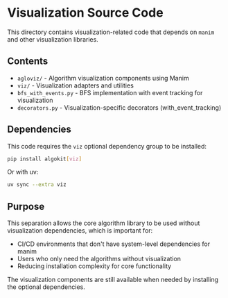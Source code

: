 # Visualization Source Code

This directory contains visualization-related code that depends on `manim` and other visualization libraries.

## Contents

- `agloviz/` - Algorithm visualization components using Manim
- `viz/` - Visualization adapters and utilities
- `bfs_with_events.py` - BFS implementation with event tracking for visualization
- `decorators.py` - Visualization-specific decorators (with_event_tracking)

## Dependencies

This code requires the `viz` optional dependency group to be installed:

```bash
pip install algokit[viz]
```

Or with uv:

```bash
uv sync --extra viz
```

## Purpose

This separation allows the core algorithm library to be used without visualization dependencies, which is important for:

- CI/CD environments that don't have system-level dependencies for manim
- Users who only need the algorithms without visualization
- Reducing installation complexity for core functionality

The visualization components are still available when needed by installing the optional dependencies.

